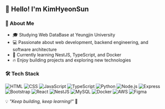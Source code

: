 ## 👋 Hello! I'm KimHyeonSun

### 🚀 About Me
- 🎓 Studying Web DataBase at Yeungjin University
- 💻 Passionate about web development, backend engineering, and software architecture
- 🌱 Currently learning NestJS, TypeScript, and Docker
- 🔥 Enjoy building projects and exploring new technologies

### 🛠️ Tech Stack
![HTML](https://img.shields.io/badge/HTML-E34F26?style=flat&logo=html5&logoColor=white)
![CSS](https://img.shields.io/badge/CSS-1572B6?style=flat&logo=css3&logoColor=white)
![JavaScript](https://img.shields.io/badge/JavaScript-F7DF1E?style=flat&logo=javascript&logoColor=black)
![TypeScript](https://img.shields.io/badge/TypeScript-3178C6?style=flat&logo=typescript&logoColor=white)
![Python](https://img.shields.io/badge/Python-3776AB?style=flat&logo=python&logoColor=white)
![Node.js](https://img.shields.io/badge/Node.js-339933?style=flat&logo=nodedotjs&logoColor=white)
![Express](https://img.shields.io/badge/Express-000000?style=flat&logo=express&logoColor=white)
![Bootstrap](https://img.shields.io/badge/Bootstrap-7952B3?style=flat&logo=bootstrap&logoColor=white)
![React](https://img.shields.io/badge/React-61DAFB?style=flat&logo=react&logoColor=black)
![NestJS](https://img.shields.io/badge/NestJS-E0234E?style=flat&logo=nestjs&logoColor=white)
![MySQL](https://img.shields.io/badge/MySQL-4479A1?style=flat&logo=mysql&logoColor=white)
![Docker](https://img.shields.io/badge/Docker-2496ED?style=flat&logo=docker&logoColor=white)
![AWS](https://img.shields.io/badge/AWS-232F3E?style=flat&logo=amazonaws&logoColor=white)
![Figma](https://img.shields.io/badge/Figma-F24E1E?style=flat&logo=figma&logoColor=white)

💡 _"Keep building, keep learning!"_ 🚀

<!--
**KimHyeongSun445/KimHyeongSun445** is a ✨ _special_ ✨ repository because its `README.md` (this file) appears on your GitHub profile.

Here are some ideas to get you started:

- 🔭 I’m currently working on ...
- 🌱 I’m currently learning ...
- 👯 I’m looking to collaborate on ...
- 🤔 I’m looking for help with ...
- 💬 Ask me about ...
- 📫 How to reach me: ...
- 😄 Pronouns: ...
- ⚡ Fun fact: ...
-->
